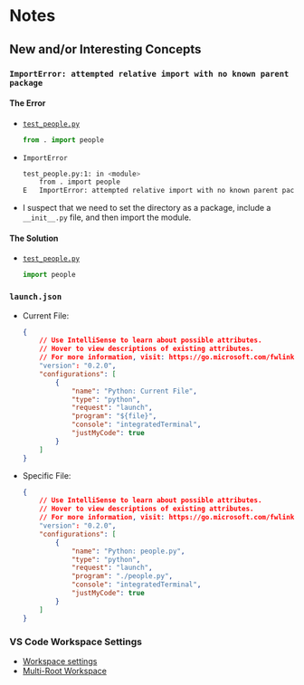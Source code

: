 # Notes

## New and/or Interesting Concepts

### `ImportError: attempted relative import with no known parent package`

#### The Error

* [`test_people.py`](../test_people.py)

  ```python
  from . import people
  ```

* `ImportError`

  ```bash
  test_people.py:1: in <module>
      from . import people
  E   ImportError: attempted relative import with no known parent package
  ```

* I suspect that we need to set the directory as a package, include a `__init__.py` file, and then import the module.

#### The Solution

* [`test_people.py`](../test_people.py)

  ```python
  import people
  ```

### `launch.json`

* Current File:

  ```json
  {
      // Use IntelliSense to learn about possible attributes.
      // Hover to view descriptions of existing attributes.
      // For more information, visit: https://go.microsoft.com/fwlink/?linkid=830387
      "version": "0.2.0",
      "configurations": [
          {
              "name": "Python: Current File",
              "type": "python",
              "request": "launch",
              "program": "${file}",
              "console": "integratedTerminal",
              "justMyCode": true
          }
      ]
  }
  ```

* Specific File:

  ```json
  {
      // Use IntelliSense to learn about possible attributes.
      // Hover to view descriptions of existing attributes.
      // For more information, visit: https://go.microsoft.com/fwlink/?linkid=830387
      "version": "0.2.0",
      "configurations": [
          {
              "name": "Python: people.py",
              "type": "python",
              "request": "launch",
              "program": "./people.py",
              "console": "integratedTerminal",
              "justMyCode": true
          }
      ]
  }
  ```

### VS Code Workspace Settings

* [Workspace settings](https://code.visualstudio.com/docs/getstarted/settings#_workspace-settings)
* [Multi-Root Workspace](https://code.visualstudio.com/docs/editor/multi-root-workspaces#_settings)
